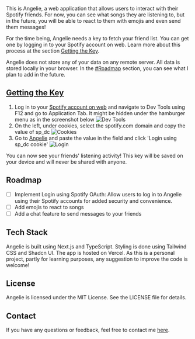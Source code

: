 This is Angelie, a web application that allows users to interact with their Spotify friends. For now, you can see what songs they are listening to, but in the future, you will be able to react to them with emojis and even send them messages! 

For the time being, Angelie needs a key to fetch your friend list. You can get one by logging in to your Spotify account on web. Learn more about this process at the section [Getting the Key](#getting-the-Key).

Angelie does not store any of your data on any remote server. All data is stored locally in your browser. In the [#Roadmap](#roadmap) section, you can see what I plan to add in the future.


## [Getting the Key](#getting-the-Key)
<a id="getting-the-Key"></a>

1. Log in to your [Spotify account on web](https://open.spotify.com) and navigate to Dev Tools using F12 and go to Application Tab. It might be hidden under the hamburger menu as in the screenshot below
   ![Dev Tools](https://i.imgur.com/ySir4VC.png)
2. On the left, under cookies, select the spotify.com domain and copy the value of sp_dc
    ![Cookies](https://i.imgur.com/AVA6R3J.png)
3. Go to [Angelie](https://angelie.vercel.app) and paste the value in the field and click 'Login using sp_dc cookie'
    ![Login](https://i.imgur.com/WQ3L5Qa.png)

You can now see your friends' listening activity! This key will be saved on your device and will never be shared with anyone.

## Roadmap
<a id="roadmap"></a>

- [ ] Implement Login using Spotify OAuth: Allow users to log in to Angelie using their Spotify accounts for added security and convenience.
- [ ] Add emojis to react to songs
- [ ] Add a chat feature to send messages to your friends

## Tech Stack
Angelie is built using Next.js and TypeScript. Styling is done using Tailwind CSS and Shadcn UI. The app is hosted on Vercel. As this is a personal project, partly for learning purposes, any suggestion to improve the code is welcome!

## License
Angelie is licensed under the MIT License. See the LICENSE file for details.

## Contact
If you have any questions or feedback, feel free to contact me [here](mailto:kreuntact@hotmail.com).